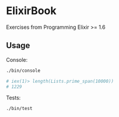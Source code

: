 # ElixirBook

Exercises from Programming Elixir >= 1.6

## Usage

Console:

```sh
./bin/console

# iex(1)> length(Lists.prime_span(10000))
# 1229
```

Tests:

```sh
./bin/test
```